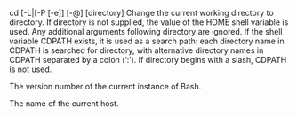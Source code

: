 cd [-L|[-P [-e]] [-@] [directory]
Change the current working directory to directory. If directory is not supplied, the value of the HOME shell variable is used. Any additional arguments following directory are ignored. If the shell variable CDPATH exists, it is used as a search path: each directory name in CDPATH is searched for directory, with alternative directory names in CDPATH separated by a colon (‘:’). If directory begins with a slash, CDPATH is not used.


The version number of the current instance of Bash.


The name of the current host.